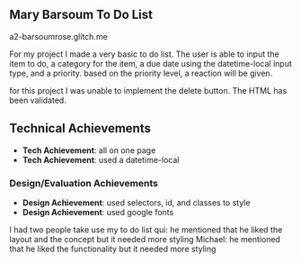 
## Mary Barsoum To Do List
a2-barsoumrose.glitch.me

For my project I made a very basic to do list. The user is able to input the item to do, a category for the item, a due date using the datetime-local input type, and a priority. based on the priority level, a reaction will be given. 

for this project I was unable to implement the delete button. The HTML has been validated. 


## Technical Achievements
- **Tech Achievement**: all on one page
- **Tech Achievement**: used a datetime-local

### Design/Evaluation Achievements
- **Design Achievement**: used selectors, id, and classes to style 
- **Design Achievement**: used google fonts

I had two people take use my to do list
qui: he mentioned that he liked the layout and the concept but it needed more styling
Michael: he mentioned that he liked the functionality but it needed more styling
